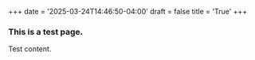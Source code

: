 +++
date = '2025-03-24T14:46:50-04:00'
draft = false
title = 'True'
+++

### This is a test page.

Test content.
